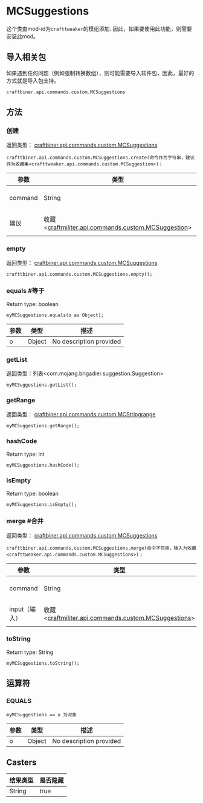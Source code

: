 # MCSuggestions

这个类由mod-id为`crafttweaker`的模组添加. 因此，如果要使用此功能，则需要安装此mod。

## 导入相关包
如果遇到任何问题（例如强制转换数组），则可能需要导入软件包，因此，最好的方式就是导入包支持。
```zenscript
craftbiner.api.commands.custom.MCSuggestions
```

## 方法
### 创建

返回类型： [craftbiner.api.commands.custom.MCSuggestions](/vanilla/api/commands/custom/MCSuggestions)

```zenscript
crafttbiner.api.commands.custom.MCSuggestions.create(命令作为字符串，建议作为收藏集<crafttweaker.api.commands.custom.MCSuggestion>)；
```

| 参数      | 类型                                                                                                               | 描述                      |
| ------- | ---------------------------------------------------------------------------------------------------------------- | ----------------------- |
| command | String                                                                                                           | No description provided |
| 建议      | 收藏&lt;[craftmiliter.api.commands.custom.MCSuggestion](/vanilla/api/commands/custom/MCSuggestion)&gt; | No description provided |


### empty

返回类型： [craftbiner.api.commands.custom.MCSuggestions](/vanilla/api/commands/custom/MCSuggestions)

```zenscript
crafttbiner.api.commands.custom.MCSuggestions.empty();
```

### equals #等于

Return type: boolean

```zenscript
myMCSuggestions.equals(o as Object);
```

| 参数 | 类型     | 描述                      |
| -- | ------ | ----------------------- |
| o  | Object | No description provided |


### getList

返回类型：列表&lt;com.mojang.brigadier.suggestion.Suggestion&gt;

```zenscript
myMCSuggestions.getList();
```

### getRange

返回类型： [craftbiner.api.commands.custom.MCStringrange](/vanilla/api/commands/custom/MCStringRange)

```zenscript
myMCSuggestions.getRange();
```

### hashCode

Return type: int

```zenscript
myMCSuggestions.hashCode();
```

### isEmpty

Return type: boolean

```zenscript
myMCSuggestions.isEmpty();
```

### merge #合并

返回类型： [craftbiner.api.commands.custom.MCSuggestions](/vanilla/api/commands/custom/MCSuggestions)

```zenscript
crafttbiner.api.commands.custom.MCSuggestions.merge(命令字符串，输入为收藏<crafttweaker.api.commands.custom.MCSuggestions>)；
```

| 参数        | 类型                                                                                                                 | 描述                      |
| --------- | ------------------------------------------------------------------------------------------------------------------ | ----------------------- |
| command   | String                                                                                                             | No description provided |
| input（输入） | 收藏&lt;[craftmiliter.api.commands.custom.MCSuggestions](/vanilla/api/commands/custom/MCSuggestions)&gt; | No description provided |


### toString

Return type: String

```zenscript
myMCSuggestions.toString();
```


## 运算符
### EQUALS

```zenscript
myMCSuggestions == o 为对象
```

| 参数 | 类型     | 描述                      |
| -- | ------ | ----------------------- |
| o  | Object | No description provided |

## Casters

| 结果类型   | 是否隐藏 |
| ------ | ---- |
| String | true |

